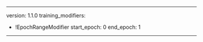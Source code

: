 ---

version: 1.1.0
training_modifiers:
  - !EpochRangeModifier
    start_epoch: 0
    end_epoch: 1
---